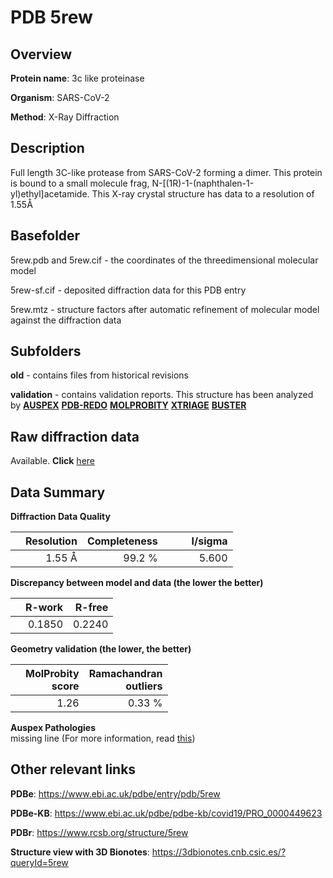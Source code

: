 # PDB 5rew

## Overview

**Protein name**: 3c like proteinase

**Organism**: SARS-CoV-2

**Method**: X-Ray Diffraction

## Description

Full length 3C-like protease from SARS-CoV-2 forming a dimer. This protein is bound to a small molecule frag, N-[(1R)-1-(naphthalen-1-yl)ethyl]acetamide. This X-ray crystal structure has data to a resolution of 1.55Å

## Basefolder

5rew.pdb and 5rew.cif - the coordinates of the threedimensional molecular model

5rew-sf.cif - deposited diffraction data for this PDB entry

5rew.mtz - structure factors after automatic refinement of molecular model against the diffraction data

## Subfolders



**old** - contains files from historical revisions

**validation** - contains validation reports. This structure has been analyzed by [**AUSPEX**](https://github.com/thorn-lab/coronavirus_structural_task_force/tree/master/pdb/3c_like_proteinase/SARS-CoV-2/5rew/validation/auspex) [**PDB-REDO**](https://github.com/thorn-lab/coronavirus_structural_task_force/tree/master/pdb/3c_like_proteinase/SARS-CoV-2/5rew/validation/pdb-redo) [**MOLPROBITY**](https://github.com/thorn-lab/coronavirus_structural_task_force/tree/master/pdb/3c_like_proteinase/SARS-CoV-2/5rew/validation/molprobity) [**XTRIAGE**](https://github.com/thorn-lab/coronavirus_structural_task_force/blob/master/pdb/3c_like_proteinase/SARS-CoV-2/5rew/validation/Xtriage_output.log) [**BUSTER**](https://www.globalphasing.com/buster/wiki/index.cgi?Covid19Pdb5REW) 



## Raw diffraction data

Available. **Click** [here](https://zenodo.org/record/3731006) 

## Data Summary
**Diffraction Data Quality**

|   | Resolution | Completeness| I/sigma |
|---|-------------:|----------------:|--------------:|
|   |1.55 Å|99.2  %|<img width=50/>5.600|

**Discrepancy between model and data (the lower the better)**

|   | **R-work**| **R-free**   
|---|-------------:|----------------:|           
||  0.1850|  0.2240|

**Geometry validation (the lower, the better)**

|   |**MolProbity<br>score**| **Ramachandran<br>outliers** 
|---|-------------:|----------------:|
||  1.26|  0.33 %|

**Auspex Pathologies**<br> missing line (For more information, read [this](https://github.com/thorn-lab/coronavirus_structural_task_force/blob/master/pdb/3c_like_proteinase/SARS-CoV-2/5rew/validation/auspex/5rew_auspex_comments.txt))

 



## Other relevant links 
**PDBe**:  https://www.ebi.ac.uk/pdbe/entry/pdb/5rew

**PDBe-KB**: https://www.ebi.ac.uk/pdbe/pdbe-kb/covid19/PRO_0000449623 
 
**PDBr**: https://www.rcsb.org/structure/5rew 

**Structure view with 3D Bionotes**: https://3dbionotes.cnb.csic.es/?queryId=5rew

